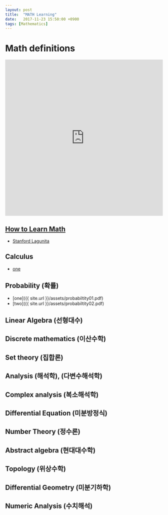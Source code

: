 ```yaml
---
layout: post
title:  "MATH Learning"
date:   2017-11-23 15:50:00 +0900
tags: [Mathematics]
---
```


# Math definitions

<iframe src="https://quizlet.com/256141310/flashcards/embed" height="500" width="100%" style="border:0"></iframe>


## [How to Learn Math](http://www.trilliwon.com/blog/2018-01-01/how-to-learn-math)
  - [Stanford Lagunita](https://lagunita.stanford.edu)

## Calculus
  - [one](http://www.trilliwon.com/blog/2017-12-26/calculus1)

## Probability (확률)
  - [one]({{ site.url }}/assets/probabiltity01.pdf)
  - [two]({{ site.url }}/assets/probabiltity02.pdf)

## Linear Algebra (선형대수)
## Discrete mathematics (이산수학)
## Set theory (집합론)
## Analysis (해석학), (다변수해석학)
## Complex analysis (복소해석학)
## Differential Equation (미분방정식)
## Number Theory (정수론)
## Abstract algebra (현대대수학)
## Topology (위상수학)
## Differential Geometry (미분기하학)
## Numeric Analysis (수치해석)
